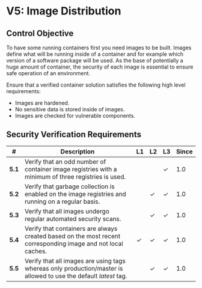 # V5: Image Distribution

## Control Objective

To have some running containers first you need images to be built. Images define what will be running inside of a container and for example which version of a software package will be used. As the base of potentially a huge amount of container, the security of each image is essential to ensure safe operation of an environment.

Ensure that a verified container solution satisfies the following high level requirements:

* Images are hardened.
* No sensitive data is stored inside of images.
* Images are checked for vulnerable components.

## Security Verification Requirements

| # | Description | L1 | L2 | L3 | Since |
| --- | --- | --- | --- | -- | -- |
| **5.1** | Verify that an odd number of container image registries with a minimum of three registries is used. |  |  | ✓ | 1.0 |
| **5.2** | Verify that garbage collection is enabled on the image registries and running on a regular basis. |  | ✓ | ✓ | 1.0 |
| **5.3** | Verify that all images undergo regular automated security scans. |  | ✓ | ✓ | 1.0 |
| **5.4** | Verify that containers are always created based on the most recent corresponding image and not local caches. | ✓ | ✓ | ✓ | 1.0 |
| **5.5** | Verify that all images are using tags whereas only production/master is allowed to use the default _latest_ tag. |  | ✓ | ✓ | 1.0 |
